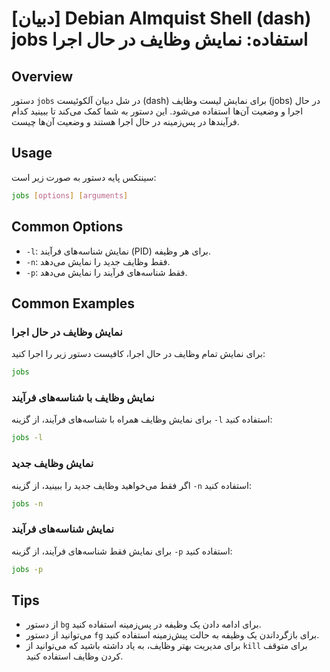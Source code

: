 # [دبیان] Debian Almquist Shell (dash) jobs استفاده: نمایش وظایف در حال اجرا

## Overview
دستور `jobs` در شل دبیان آلکوئیست (dash) برای نمایش لیست وظایف (jobs) در حال اجرا و وضعیت آن‌ها استفاده می‌شود. این دستور به شما کمک می‌کند تا ببینید کدام فرآیندها در پس‌زمینه در حال اجرا هستند و وضعیت آن‌ها چیست.

## Usage
سینتکس پایه دستور به صورت زیر است:

```bash
jobs [options] [arguments]
```

## Common Options
- `-l`: نمایش شناسه‌های فرآیند (PID) برای هر وظیفه.
- `-n`: فقط وظایف جدید را نمایش می‌دهد.
- `-p`: فقط شناسه‌های فرآیند را نمایش می‌دهد.

## Common Examples
### نمایش وظایف در حال اجرا
برای نمایش تمام وظایف در حال اجرا، کافیست دستور زیر را اجرا کنید:

```bash
jobs
```

### نمایش وظایف با شناسه‌های فرآیند
برای نمایش وظایف همراه با شناسه‌های فرآیند، از گزینه `-l` استفاده کنید:

```bash
jobs -l
```

### نمایش وظایف جدید
اگر فقط می‌خواهید وظایف جدید را ببینید، از گزینه `-n` استفاده کنید:

```bash
jobs -n
```

### نمایش شناسه‌های فرآیند
برای نمایش فقط شناسه‌های فرآیند، از گزینه `-p` استفاده کنید:

```bash
jobs -p
```

## Tips
- از دستور `bg` برای ادامه دادن یک وظیفه در پس‌زمینه استفاده کنید.
- می‌توانید از دستور `fg` برای بازگرداندن یک وظیفه به حالت پیش‌زمینه استفاده کنید.
- برای مدیریت بهتر وظایف، به یاد داشته باشید که می‌توانید از `kill` برای متوقف کردن وظایف استفاده کنید.